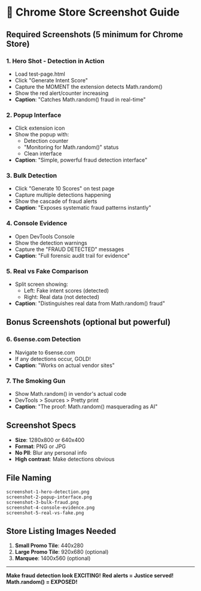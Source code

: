 # 📸 Chrome Store Screenshot Guide

## Required Screenshots (5 minimum for Chrome Store)

### 1. **Hero Shot - Detection in Action**
- Load test-page.html
- Click "Generate Intent Score" 
- Capture the MOMENT the extension detects Math.random()
- Show the red alert/counter increasing
- **Caption**: "Catches Math.random() fraud in real-time"

### 2. **Popup Interface**
- Click extension icon
- Show the popup with:
  - Detection counter
  - "Monitoring for Math.random()" status
  - Clean interface
- **Caption**: "Simple, powerful fraud detection interface"

### 3. **Bulk Detection**
- Click "Generate 10 Scores" on test page
- Capture multiple detections happening
- Show the cascade of fraud alerts
- **Caption**: "Exposes systematic fraud patterns instantly"

### 4. **Console Evidence**
- Open DevTools Console
- Show the detection warnings
- Capture the "FRAUD DETECTED" messages
- **Caption**: "Full forensic audit trail for evidence"

### 5. **Real vs Fake Comparison**
- Split screen showing:
  - Left: Fake intent scores (detected)
  - Right: Real data (not detected)
- **Caption**: "Distinguishes real data from Math.random() fraud"

## Bonus Screenshots (optional but powerful)

### 6. **6sense.com Detection**
- Navigate to 6sense.com
- If any detections occur, GOLD!
- **Caption**: "Works on actual vendor sites"

### 7. **The Smoking Gun**
- Show Math.random() in vendor's actual code
- DevTools > Sources > Pretty print
- **Caption**: "The proof: Math.random() masquerading as AI"

## Screenshot Specs
- **Size**: 1280x800 or 640x400
- **Format**: PNG or JPG
- **No PII**: Blur any personal info
- **High contrast**: Make detections obvious

## File Naming
```
screenshot-1-hero-detection.png
screenshot-2-popup-interface.png
screenshot-3-bulk-fraud.png
screenshot-4-console-evidence.png
screenshot-5-real-vs-fake.png
```

## Store Listing Images Needed
1. **Small Promo Tile**: 440x280
2. **Large Promo Tile**: 920x680 (optional)
3. **Marquee**: 1400x560 (optional)

---

**Make fraud detection look EXCITING!**
**Red alerts = Justice served!**
**Math.random() = EXPOSED!**